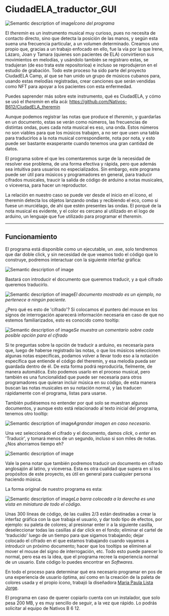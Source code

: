 # CiudadELA_traductor_GUI

![Semantic description of image](/source/images/Icon.jpg)*Ícono del programa*

El _theremin_ es un instrumento musical muy curioso, pues no necesita de contacto directo, sino que detecta la posición de las manos, y según esta suena una frecuencia particular, a un volumen determinado. Creamos uno propio que, gracias a un trabajo enfocado en ello, fue la vía por la que Irene, Lázaro, Joan y Tamara (quienes son pacientes de ELA) convirtieron sus movimientos en melodías, y usándolo también se registraro estas, se tradujeran (de eso trata este repositorioa) e incluso se reprodujeron en el estudio de grabación. Todo este proceso ha sido parte del proyecto CiudadELA Camp, al que se han unido un grupo de músicos cubanos para, usando estas melodías registradas, crear canciones que serán vendidas como NFT para apoyar a los pacientes con esta enfermedad.

Puedes saprender más sobre este instrumento, qué es CiudadELA, y cómo se usó el _theremin_ en ella acá: <https://github.com/Nativos-B612/CiudadELA_theremin>

Aunque podemos registrar las notas que produce el _theremin_, y guardarlas en un documento, estas se verán como números, las frecuencias de distintas ondas, pues cada nota musical es eso, una onda. Estos números no son viables para que los músicos trabajen, a no ser que usen una tabla para traducirlos a la nota musical correspondiente, nota por nota, y esto puede ser bastante exasperante cuando tenemos una gran cantidad de datos.

El programa sobre el que les comentaremos surge de la necesidad de resolver ese problema, de una forma efectiva y rápida, pero que además sea intuitiva para usuarios no especializados. Sin embargo, este programa puede ser útil para músicos y programadores en general, para traducir cifrados musicales, traucir la salida de código de arduino a notas musicales, o viceversa, para hacer un reproductor.

La relación en nuestro caso se puede ver desde el inicio en el ícono, el theremin detecta los objetos lanzando ondas y recibiendo el eco, como si fuese un murciélago, de ahí que estén presentes las ondas. El porqué de la nota musical es evidente, y el color es cercano al utilizado en el logo de arduino, un lenguaje que fue utilizado para programar el _theremin_.

----

## Funcionamiento

El programa está disponible como un ejecutable, un .exe, solo tendremos que dar doble click, y sin necesidad de que veamos todo el código que lo construye, podremos interactuar con la siguiente interfaz gráfica:

![Semantic description of image](/source/images/GUI.png)

Bastará con introducir el documento que queremos traducir, y a qué cifrado queremos traducirlo.

![Semantic description of image](/source/images/Select.png)*El documento mostrado es un ejemplo, no pertenece a ningún paciente.*

¿Pero qué es esto de 'cifrado'? Si colocamos el puntero del mouse en los signos de interrogación aparecerá información necesaria en caso de que no estemos familiarizados, esto es conocido como tooltip:

![Semantic description of image](/source/images/Tooltip1.png)*Se muestra un comentario sobre cada posible opción para el cifrado*

Si te preguntas sobre la opción de traducir a arduino, es necesaria para que, luego de haberse registrado las notas, o que los músicos seleccionen algunas notas específicas, podamos volver a llevar todo eso a la notación específica que entiende el código del theremin, y esa melodía pueda ser guardada dentro de él. De esta forma podrá reproducirla, fielmente, de manera automática. Esto podemos usarlo en el proceso musical, pero también es una funcionalidad que puede ser necesaria para otros programadores que quieran incluir música en su código, de esta manera buscan las notas musicales en su notación normal, y las traducen rápidamente con el programa, listas para usarse. 

También pudiésemos no entender por qué solo se muestran algunos documentos, y aunque esto está relacionado al texto inicial del programa, tenemos otro tooltip:

![Semantic description of image](/source/images/Tooltip2.png)*Agrandar imagen en caso necesario.*

Una vez seleccionado el cifrado y el documento, damos _click_, o _enter_ en 'Traducir', y tomará menos de un segundo, incluso si son miles de notas. ¿Nos ahorramos tiempo eh?

![Semantic description of image](/source/images/Sign.png)

Vale la pena notar que también podremos traducir un documento en cifrado anglosajón al latino, y viceversa. Esta es otra cualidad que supera en sí los propósitos de este proyecto, es útil en general para cualquier persona haciendo música. 

La forma original de nuestro programa es esta:

![Semantic description of image](/source/images/Code.png)*La barra colocada a la derecha es una vista en miniatura de todo el código.*

Unas 300 líneas de código, de las cuáles 2/3 están destinadas a crear la interfaz gráfica con la que trabaja el usuario, y dar todo tipo de efectos, por ejemplo: su paleta de colores; al presionar enter ir a la siguiente casilla, deseleccionar todas las casillas al dar click en el fondo; eliminar el cartel de 'traducido' luego de un tiempo para que sigamos trabajando; dejar colocado el cifrado en el que estamos trabajando cuando vayamos a introducir un próximo documento; hacer que los tooltips se eliminen al mover el mouse del signo de interrogación, etc. Todo esto puede parecer lo normal, pero esa es la idea, que el programa recree la experiencia normal de un usuario. Este código lo puedes encontrar en _Softwares_.

En todo el proceso para determinar qué era necesario programar en pos de una experiencia de usuario óptima, así como en la creación de la paleta de colores usada y el propio ícono, trabajó la diseñadora [Maria Paula Lista Jorge][identifier].

El programa en caso de querer copiarlo cuenta con un instalador, que solo pesa 200 MB, y es muy sencillo de seguir, a la vez que rápido. Lo podrás solicitar al equipo de Nativos B 6 12.

<!-- Identifiers-->
[identifier]: https://www.instagram.com/maripepa_44/



